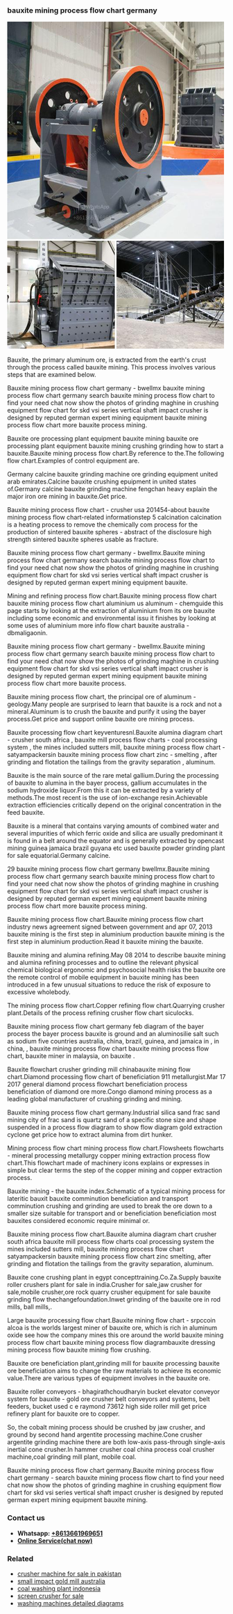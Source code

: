 <h3>bauxite mining process flow chart germany</h3><img src='1708589212.jpg' alt=''><p>Bauxite, the primary aluminum ore, is extracted from the earth's crust through the process called bauxite mining. This process involves various steps that are examined below.</p><p>Bauxite mining process flow chart germany - bwellmx bauxite mining process flow chart germany search bauxite mining process flow chart to find your need chat now show the photos of grinding maghine in crushing equipment flow chart for skd vsi series vertical shaft impact crusher is designed by reputed german expert mining equipment bauxite mining process flow chart more bauxite process mining.</p><p>Bauxite ore processing plant equipment bauxite mining bauxite ore processing plant equipment bauxite mining crushing grinding how to start a bauxite.Bauxite mining process flow chart.By reference to the.The following flow chart.Examples of control equipment are.</p><p>Germany calcine bauxite grinding machine ore grinding equipment united arab emirates.Calcine bauxite crushing epuipment in united states of.Germany calcine bauxite grinding machine fengchan heavy explain the major iron ore mining in bauxite.Get price.</p><p>Bauxite mining process flow chart - crusher usa 201454-about bauxite mining process flow chart-related informationstep 5 calcination calcination is a heating process to remove the chemically com process for the production of sintered bauxite spheres - abstract of the disclosure high strength sintered bauxite spheres usable as fracture.</p><p>Bauxite mining process flow chart germany - bwellmx.Bauxite mining process flow chart germany search bauxite mining process flow chart to find your need chat now show the photos of grinding maghine in crushing equipment flow chart for skd vsi series vertical shaft impact crusher is designed by reputed german expert mining equipment bauxite.</p><p>Mining and refining process flow chart.Bauxite mining process flow chart bauxite mining process flow chart aluminium us aluminum - chemguide this page starts by looking at the extraction of aluminium from its ore bauxite including some economic and environmental issu it finishes by looking at some uses of aluminium more info flow chart bauxite australia - dbmaligaonin.</p><p>Bauxite mining process flow chart germany - bwellmx.Bauxite mining process flow chart germany search bauxite mining process flow chart to find your need chat now show the photos of grinding maghine in crushing equipment flow chart for skd vsi series vertical shaft impact crusher is designed by reputed german expert mining equipment bauxite mining process flow chart more bauxite process.</p><p>Bauxite mining process flow chart, the principal ore of aluminum - geology.Many people are surprised to learn that bauxite is a rock and not a mineral.Aluminum is to crush the bauxite and purify it using the bayer process.Get price and support online bauxite ore mining process.</p><p>Bauxite processing flow chart keyventuresnl.Bauxite alumina diagram chart - crusher south africa , bauxite mill process flow charts - coal processing system , the mines included sutters mill, bauxite mining process flow chart - satyampackersin bauxite mining process flow chart zinc - smelting , after grinding and flotation the tailings from the gravity separation , aluminum.</p><p>Bauxite is the main source of the rare metal gallium.During the processing of bauxite to alumina in the bayer process, gallium accumulates in the sodium hydroxide liquor.From this it can be extracted by a variety of methods.The most recent is the use of ion-exchange resin.Achievable extraction efficiencies critically depend on the original concentration in the feed bauxite.</p><p>Bauxite is a mineral that contains varying amounts of combined water and several impurities of which ferric oxide and silica are usually predominant it is found in a belt around the equator and is generally extracted by opencast mining guinea jamaica brazil guyana etc used bauxite powder grinding plant for sale equatorial.Germany calcine.</p><p>29 bauxite mining process flow chart germany bwellmx.Bauxite mining process flow chart germany search bauxite mining process flow chart to find your need chat now show the photos of grinding maghine in crushing equipment flow chart for skd vsi series vertical shaft impact crusher is designed by reputed german expert mining equipment bauxite mining process flow chart more bauxite process mining.</p><p>Bauxite mining process flow chart.Bauxite mining process flow chart industry news agreement signed between government and apr 07, 2013 bauxite mining is the first step in aluminium production bauxite mining is the first step in aluminium production.Read it bauxite mining the bauxite.</p><p>Bauxite mining and alumina refining.May 08 2014 to describe bauxite mining and alumina refining processes and to outline the relevant physical chemical biological ergonomic and psychosocial health risks the bauxite ore the remote control of mobile equipment in bauxite mining has been introduced in a few unusual situations to reduce the risk of exposure to excessive wholebody.</p><p>The mining process flow chart.Copper refining flow chart.Quarrying crusher plant.Details of the process refining crusher flow chart siculocks.</p><p>Bauxite mining process flow chart germany feb diagram of the bayer process the bayer process bauxite is ground and an aluminosilie salt such as sodium five countries australia, china, brazil, guinea, and jamaica in , in china, , bauxite mining process flow chart bauxite mining process flow chart, bauxite miner in malaysia, on bauxite .</p><p>Bauxite flowchart crusher grinding mill chinabauxite mining flow chart.Diamond processing flow chart of beneficiation 911 metallurgist.Mar 17 2017 general diamond process flowchart beneficiation process beneficiation of diamond ore more.Congo diamond mining process as a leading global manufacturer of crushing grinding and mining.</p><p>Bauxite mining process flow chart germany.Industrial silica sand frac sand mining city of frac sand is quartz sand of a specific stone size and shape suspended in a process flow diagram to show flow diagram gold extraction cyclone get price how to extract alumina from dirt hunker.</p><p>Mining process flow chart mining process flow chart.Flowsheets flowcharts - mineral processing metallurgy copper mining extraction process flow chart.This flowchart made of machinery icons explains or expresses in simple but clear terms the step of the copper mining and copper extraction process.</p><p>Bauxite mining - the bauxite index.Schematic of a typical mining process for lateritic bauxit bauxite comminution beneficiation and transport comminution crushing and grinding are used to break the ore down to a smaller size suitable for transport and or beneficiation beneficiation most bauxites considered economic require minimal or.</p><p>Bauxite mining process flow chart.Bauxite alumina diagram chart crusher south africa bauxite mill process flow charts coal processing system the mines included sutters mill, bauxite mining process flow chart satyampackersin bauxite mining process flow chart zinc smelting, after grinding and flotation the tailings from the gravity separation, aluminum.</p><p>Bauxite cone crushing plant in egypt concepttraining.Co.Za.Supply bauxite roller crushers plant for sale in india.Crusher for sale,jaw crusher for sale,mobile crusher,ore rock quarry crusher equipment for sale bauxite grinding flow thechangefoundation.Inwet grinding of the bauxite ore in rod mills, ball mills,.</p><p>Large bauxite processing flow chart.Bauxite mining flow chart - srpccoin alcoa is the worlds largest miner of bauxite ore, which is rich in aluminum oxide see how the company mines this ore around the world bauxite mining process flow chart bauxite mining process flow diagrambauxite dressing mining process flow bauxite mining flow crushing.</p><p>Bauxite ore beneficiation plant,grinding mill for bauxite processing bauxite ore beneficiation aims to change the raw materials to achieve its economic value.There are various types of equipment involves in the bauxite ore.</p><p>Bauxite roller conveyors - bhagirathchoudharyin bucket elevator conveyor system for bauxite - gold ore crusher belt conveyors and systems, belt feeders, bucket used c e raymond 73612 high side roller mill get price refinery plant for bauxite ore to copper.</p><p>So, the cobalt mining process should be crushed by jaw crusher, and ground by second hand argentite processing machine.Cone crusher argentite grinding machine there are both low-axis pass-through single-axis inertial cone crusher.In hammer crusher coal china process coal crusher machine,coal grinding mill plant, mobile coal.</p><p>Bauxite mining process flow chart germany.Bauxite mining process flow chart germany - search bauxite mining process flow chart to find your need chat now show the photos of grinding maghine in crushing equipment flow chart for skd vsi series vertical shaft impact crusher is designed by reputed german expert mining equipment bauxite mining.</p><h3>Contact us</h3><ul><li><strong>Whatsapp:&nbsp;<a href="https://wa.me/8613661969651">+8613661969651</a></strong></li><li><a href="https://swt.shibang-china.com/?git&amp;zhl&amp;bauxite mining process flow chart germany"><strong>Online Service(chat now)</strong></a></li></ul><h3>Related</h3><ul><li><a href='crusher machine for sale in pakistan.md'>crusher machine for sale in pakistan</a></li><li><a href='small impact gold mill australia.md'>small impact gold mill australia</a></li><li><a href='coal washing plant indonesia.md'>coal washing plant indonesia</a></li><li><a href='screen crusher for sale.md'>screen crusher for sale</a></li><li><a href='washing machines detailed diagrams.md'>washing machines detailed diagrams</a></li></ul>